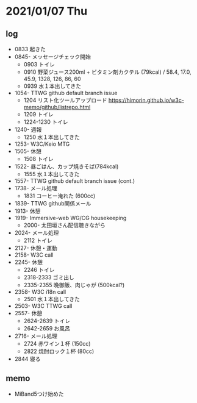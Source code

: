 # 2021/01/07 Thu

## log

- 0833 起きた
- 0845- メッセージチェック開始
  - 0903 トイレ
  - 0910 野菜ジュース200ml + ビタミン剤カクテル (79kcal) / 58.4, 17.0, 45.9, 1328, 126, 86, 60
  - 0939 水１本出してきた
- 1054- TTWG github default branch issue
  - 1204 リスト化ツールアップロード https://himorin.github.io/w3c-memo/github/listrepo.html
  - 1209 トイレ
  - 1224-1230 トイレ
- 1240- 週報
  - 1250 水１本出してきた
- 1253- W3C/Keio MTG
- 1505- 休憩
  - 1508 トイレ
- 1522- 昼ごはん、カップ焼きそば(784kcal)
  - 1555 水１本出してきた
- 1557- TTWG github default branch issue (cont.)
- 1738- メール処理
  - 1831 コーヒー淹れた (600cc)
- 1839- TTWG github関係メール
- 1913- 休憩
- 1919- Immersive-web WG/CG housekeeping
  - 2000- 太田垣さん配信聴きながら
- 2024- メール処理
  - 2112 トイレ
- 2127- 休憩・運動
- 2158- W3C call
- 2245- 休憩
  - 2246 トイレ
  - 2318-2333 ゴミ出し
  - 2335-2355 晩御飯、肉じゃが (500kcal?)
- 2358- W3C i18n call
  - 2501 水１本出してきた
- 2503- W3C TTWG call
- 2557- 休憩
  - 2624-2639 トイレ
  - 2642-2659 お風呂
- 2716- メール処理
  - 2724 赤ワイン１杯 (150cc)
  - 2822 焼酎ロック１杯 (80cc)
- 2844 寝る

## memo

- MiBand5つけ始めた
